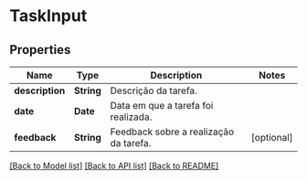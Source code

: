 # TaskInput

## Properties
Name | Type | Description | Notes
------------ | ------------- | ------------- | -------------
**description** | **String** | Descrição da tarefa. | 
**date** | **Date** | Data em que a tarefa foi realizada. | 
**feedback** | **String** | Feedback sobre a realização da tarefa. | [optional] 

[[Back to Model list]](../README.md#documentation-for-models) [[Back to API list]](../README.md#documentation-for-api-endpoints) [[Back to README]](../README.md)


